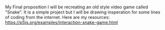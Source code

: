 My Final proposition
I will be recreating an old style video game called "Snake".
It is a simple project but I will be drawing insperation for some lines of coding from the internet.
Here are my resources:
https://p5js.org/examples/interaction-snake-game.html